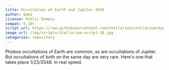 ```yaml
---
title: Occultation of Earth and Jupiter 2048
author: Qam1
license: Public Domain
compat: 0.10+
script_url: https://raw.githubusercontent.com/Stellarium/stellarium/master/scripts/phobos_phun_4.ssc
image_url: /img/scripts/stellarium-script-18.jpg
categories: repository
---
```

Phobos occultations of Earth are common, as are occultations of Jupiter. But occultations of both on the same day are very rare. Here's one that takes place 1/23/2048. In real speed.